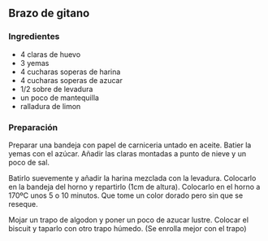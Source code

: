 ## Brazo de gitano

### Ingredientes

- 4 claras de huevo
- 3 yemas
- 4 cucharas soperas de harina
- 4 cucharas soperas de azucar
- 1/2 sobre de levadura
- un poco de mantequilla
- ralladura de limon

### Preparación

Preparar una bandeja con papel de carniceria untado en aceite.
Batier la yemas con el azúcar.
Añadir las claras montadas a punto de nieve y un poco de sal.

Batirlo suevemente y añadir la harina mezclada con la levadura.
Colocarlo en la bandeja del horno y repartirlo (1cm de altura).
Colocarlo en el horno a 170ºC unos 5 o 10 minutos.
Que tome un color dorado pero sin que se reseque.

Mojar un trapo de algodon y poner un poco de azucar lustre.
Colocar el biscuit y taparlo con otro trapo húmedo.
(Se enrolla mejor con el trapo)



